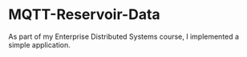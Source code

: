 # MQTT-Reservoir-Data
As part of my Enterprise Distributed Systems course, I implemented a simple application.
